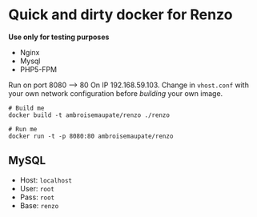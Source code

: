 # Quick and dirty docker for Renzo
**Use only for testing purposes**

* Nginx
* Mysql
* PHP5-FPM

Run on port 8080 --> 80
On IP 192.168.59.103. Change in `vhost.conf` with your own network configuration
before *building* your own image.


```
# Build me
docker build -t ambroisemaupate/renzo ./renzo

# Run me
docker run -t -p 8080:80 ambroisemaupate/renzo
```

## MySQL

* Host: `localhost`
* User: `root`
* Pass: `root`
* Base: `renzo`
